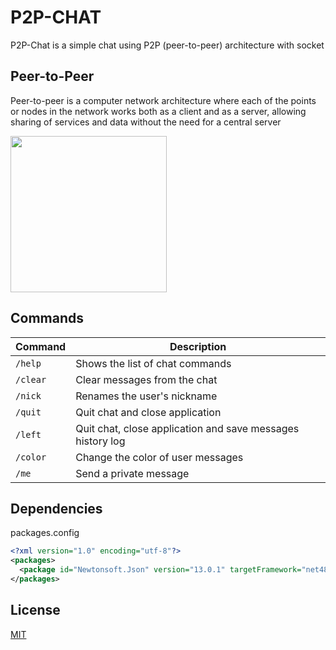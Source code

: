 # P2P-CHAT
 P2P-Chat is a simple chat using P2P (peer-to-peer) architecture with socket
 
## Peer-to-Peer
 Peer-to-peer is a computer network architecture where each of the points or nodes in the network works both as a client and as a server, allowing sharing of services and data without the need for a central server
 
<img src="https://www.gta.ufrj.br/ensino/eel878/redes1-2016-1/16_1/p2p/images/funcionamento.png" width="250">

## Commands

| Command | Description |
| ---- | ---- |
| `/help` | Shows the list of chat commands |
| `/clear` | Clear messages from the chat |
| `/nick` | Renames the user's nickname |
| `/quit` | Quit chat and close application |
| `/left` | Quit chat, close application and save messages history log |
| `/color` | Change the color of user messages |
| `/me` | Send a private message |

## Dependencies

packages.config

```xml
<?xml version="1.0" encoding="utf-8"?>
<packages>
  <package id="Newtonsoft.Json" version="13.0.1" targetFramework="net48" />
</packages>
```

## License

[MIT](https://github.com/Krauzy/p2p-chat/blob/main/LICENSE)
